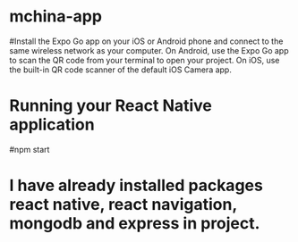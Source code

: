# mchina-app

#Install the Expo Go app on your iOS or Android phone and connect to the same wireless network as your computer. On Android, use the Expo Go app to scan the QR code from your terminal to open your project. On iOS, use the built-in QR code scanner of the default iOS Camera app.

# Running your React Native application
  #npm start
  
# I have already installed packages react native, react navigation, mongodb and express in project.  
